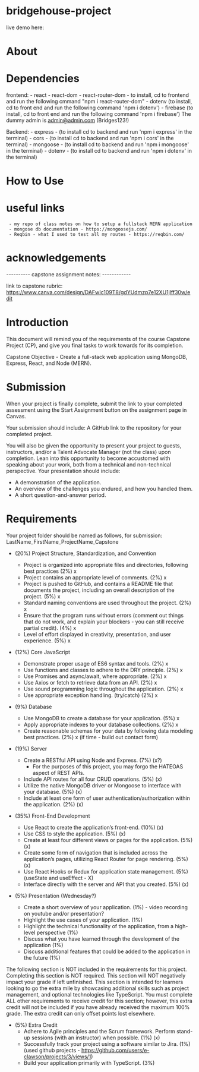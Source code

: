 # bridgehouse-project

live demo here: 

# About 

# Dependencies 
frontend: 
    - react
    - react-dom 
    - react-router-dom - to install, cd to frontend and run the following cmmand "npm i react-router-dom"
    - dotenv (to install, cd to front end and run the following command 'npm i dotenv')
    - firebase (to install, cd to front end and run the following command 'npm i firebase')
        The dummy admin is admin@admin.com (Bridges123!)


Backend: 
    - express - (to install cd to backend and run 'npm i express' in the terminal)
    - cors - (to install cd to backend and run 'npm i cors' in the terminal)
    - mongoose - (to install cd to backend and run 'npm i mongoose' in the terminal)
    - dotenv - (to install cd to backend and run 'npm i dotenv' in the terminal)

# How to Use 

# useful links 
     - my repo of class notes on how to setup a fullstack MERN application 
     - mongose db documentation - https://mongoosejs.com/ 
     - Reqbin - what I used to test all my routes - https://reqbin.com/ 

# acknowledgements 

---------- capstone assignment notes: ------------

link to capstone rubric: https://www.canva.com/design/DAFwIc109T8/gdYUdmzp7e12XU1jlff30w/edit

# Introduction
This document will remind you of the requirements of the course Capstone Project (CP), and give you final tasks to work towards for its completion.

Capstone Objective - Create a full-stack web application using MongoDB, Express, React, and Node (MERN).

# Submission
When your project is finally complete, submit the link to your completed assessment using the Start Assignment button on the assignment page in Canvas.

Your submission should include:
A GitHub link to the repository for your completed project.

You will also be given the opportunity to present your project to guests, instructors, and/or a Talent Advocate Manager (not the class) upon completion. Lean into this opportunity to become accustomed with speaking about your work, both from a technical and non-technical perspective.
Your presentation should include:
- A demonstration of the application.
- An overview of the challenges you endured, and how you handled them.
- A short question-and-answer period.

# Requirements 

Your project folder should be named as follows, for submission:
LastName_FirstName_ProjectName_Capstone

- (20%) Project Structure, Standardization, and Convention
    - Project is organized into appropriate files and directories, following best practices (2%) x
    - Project contains an appropriate level of comments. (2%) x
    - Project is pushed to GitHub, and contains a README file that documents the project, including an overall description of the project. (5%) x
    - Standard naming conventions are used throughout the project. (2%) x
    - Ensure that the program runs without errors (comment out things that do not work, and explain your blockers - you can still receive partial credit). (4%) x 
    - Level of effort displayed in creativity, presentation, and user experience. (5%) x 

- (12%) Core JavaScript
    - Demonstrate proper usage of ES6 syntax and tools. (2%) x 
    - Use functions and classes to adhere to the DRY principle. (2%) x
    - Use Promises and async/await, where appropriate. (2%) x 
    - Use Axios or fetch to retrieve data from an API. (2%) x
    - Use sound programming logic throughout the application. (2%) x
    - Use appropriate exception handling. (try/catch) (2%) x 

- (9%) Database
    - Use MongoDB to create a database for your application. (5%) x 
    - Apply appropriate indexes to your database collections. (2%) x
    - Create reasonable schemas for your data by following data modeling best practices. (2%) x 
    (if time - build out contact form)

- (19%) Server
    - Create a RESTful API using Node and Express. (7%) (x?)
        * For the purposes of this project, you may forgo the HATEOAS aspect of REST APIs.
    - Include API routes for all four CRUD operations. (5%) (x)
    - Utilize the native MongoDB driver or Mongoose to interface with your database. (5%) (x)
    - Include at least one form of user authentication/authorization within the application. (2%) (x)

- (35%) Front-End Development
    - Use React to create the application’s front-end. (10%) (x)
    - Use CSS to style the application. (5%) (x)
    - Create at least four different views or pages for the application. (5%) (x)
    - Create some form of navigation that is included across the application’s pages, utilizing React Router for page rendering. (5%) (x)
    - Use React Hooks or Redux for application state management. (5%) (useState and useEffect - X)
    - Interface directly with the server and API that you created. (5%) (x)

-  (5%) Presentation (Wednesday?)
    - Create a short overview of your application. (1%) - video recording on youtube and/or presentation? 
    - Highlight the use cases of your application. (1%)
    - Highlight the technical functionality of the application, from a high-level perspective (1%)
    - Discuss what you have learned through the development of the application (1%)
    - Discuss additional features that could be added to the application in the future (1%)

The following section is NOT included in the requirements for this project. Completing this section is NOT required. This section will NOT negatively impact your grade if left unfinished.
This section is intended for learners looking to go the extra mile by showcasing additional skills such as project management, and optional technologies like TypeScript.
You must complete ALL other requirements to receive credit for this section; however, this extra credit will not be included if you have already received the maximum 100% grade. The extra credit can only offset points lost elsewhere.

- (5%) Extra Credit 
    - Adhere to Agile principles and the Scrum framework. Perform stand-up sessions (with an instructor) when possible. (1%) (x)
    - Successfully track your project using a software similar to Jira. (1%) (used github projects - https://github.com/users/e-clawson/projects/3/views/1)
    - Build your application primarily with TypeScript. (3%)

